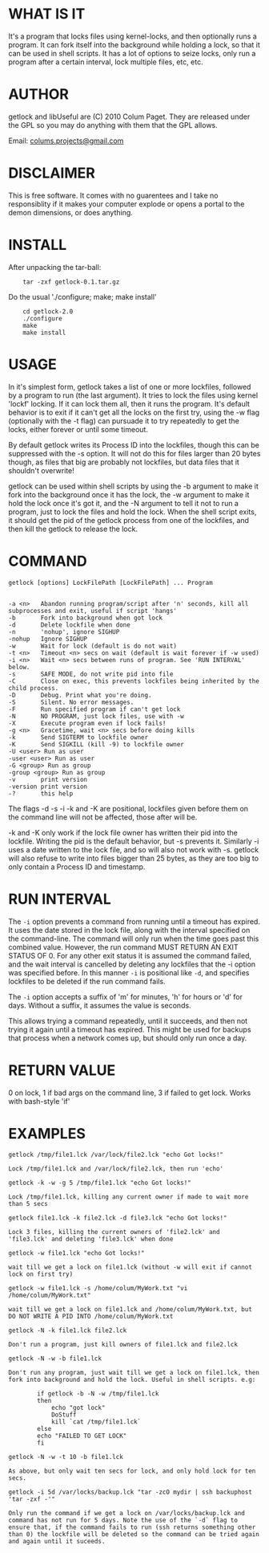 WHAT IS IT
==========

It's a program that locks files using kernel-locks, and then optionally runs a program. It can fork itself into the background while holding a lock, so that it can be used in shell scripts. It has a lot of options to seize locks, only run a program after a certain interval, lock multiple files, etc, etc.


AUTHOR
======

getlock and libUseful are (C) 2010 Colum Paget. They are released under the GPL so you may do anything with them that the GPL allows.

Email: colums.projects@gmail.com


DISCLAIMER
==========

This is free software. It comes with no guarentees and I take no responsiblity if it makes your computer explode or opens a portal to the demon dimensions, or does anything.


INSTALL
=======

After unpacking the tar-ball:

```
    tar -zxf getlock-0.1.tar.gz
```

Do the usual './configure; make; make install'

```
    cd getlock-2.0
    ./configure
    make
    make install
```


USAGE
=====

In it's simplest form, getlock takes a list of one or more lockfiles, followed by a program to run (the last argument). It tries to lock the files using kernel 'lockf' locking. If it can lock them all, then it runs the program. It's default behavior is to exit if it can't get all the locks on the first try, using the -w flag (optionally with the -t flag) can pursuade it to try repeatedly to get the locks, either forever or until some timeout. 

By default getlock writes its Process ID into the lockfiles, though this can be suppressed with the -s option. It will not do this for files larger than 20 bytes though, as files that big are probably not lockfiles, but data files that it shouldn't overwrite!

getlock can be used within shell scripts by using the -b argument to make it fork into the background once it has the lock, the -w argument to make it hold the lock once it's got it, and the -N argument to tell it not to run a program, just to lock the files and hold the lock. When the shell script exits, it should get the pid of the getlock process from one of the lockfiles, and then kill the getlock to release the lock.


COMMAND
=======

```
getlock [options] LockFilePath [LockFilePath] ... Program


-a <n>	 Abandon running program/script after 'n' seconds, kill all subprocesses and exit, useful if script 'hangs'
-b       Fork into background when got lock
-d       Delete lockfile when done
-n       'nohup', ignore SIGHUP
-nohup   Ignore SIGHUP
-w       Wait for lock (default is do not wait)
-t <n>   Timeout <n> secs on wait (default is wait forever if -w used)
-i <n>   Wait <n> secs between runs of program. See 'RUN INTERVAL' below.
-s       SAFE MODE, do not write pid into file
-C       Close on exec, this prevents lockfiles being inherited by the child process.
-D       Debug. Print what you're doing.
-S       Silent. No error messages.
-F       Run specified program if can't get lock
-N       NO PROGRAM, just lock files, use with -w
-X       Execute program even if lock fails!
-g <n>   Gracetime, wait <n> secs before doing kills
-k       Send SIGTERM to lockfile owner
-K       Send SIGKILL (kill -9) to lockfile owner
-U <user> Run as user
-user <user> Run as user
-G <group> Run as group
-group <group> Run as group
-v       print version
-version print version
-?       this help
```

The flags -d -s -i -k and -K are positional, lockfiles given before them on the command line will not be affected, those after will be.

-k and -K only work if the lock file owner has written their pid into the lockfile. Writing the pid is the default behavior, but -s prevents it. Similarly -i uses a date written to the lock file, and so will also not work with -s. getlock will also refuse to write into files bigger than 25 bytes, as they are too big to only contain a Process ID and timestamp.


RUN INTERVAL
============

The `-i` option prevents a command from running until a timeout has expired. It uses the date stored in the lock file, along with the interval specified on the command-line. The command will only run when the time goes past this combined value. However, the run command MUST RETURN AN EXIT STATUS OF 0. For any other exit status it is assumed the command failed, and the wait interval is cancelled by deleting any lockfiles that the -i option was specified before. In this manner `-i` is positional like `-d`, and specifies lockfiles to be deleted if the run command fails. 

The `-i` option accepts a suffix of 'm' for minutes, 'h' for hours or 'd' for days. Without a suffix, it assumes the value is seconds.

This allows trying a command repeatedly, until it succeeds, and then not trying it again until a timeout has expired. This might be used for backups that process when a network comes up, but should only run once a day.

RETURN VALUE 
============

0 on lock, 1 if bad args on the command line, 3 if failed to get lock. Works with bash-style 'if'



EXAMPLES
========


```
getlock /tmp/file1.lck /var/lock/file2.lck "echo Got locks!"
```
	Lock /tmp/file1.lck and /var/lock/file2.lck, then run 'echo'

```
getlock -k -w -g 5 /tmp/file1.lck "echo Got locks!"
```
	Lock /tmp/file1.lck, killing any current owner if made to wait more than 5 secs

```
getlock file1.lck -k file2.lck -d file3.lck "echo Got locks!"
```
	Lock 3 files, killing the current owners of 'file2.lck' and 'file3.lck' and deleting 'file3.lck' when done

```
getlock -w file1.lck "echo Got locks!"
```
	wait till we get a lock on file1.lck (without -w will exit if cannot lock on first try)

```
getlock -w file1.lck -s /home/colum/MyWork.txt "vi /home/colum/MyWork.txt"
```
	wait till we get a lock on file1.lck and /home/colum/MyWork.txt, but DO NOT WRITE A PID INTO /home/colum/MyWork.txt

```
getlock -N -k file1.lck file2.lck
```
	Don't run a program, just kill owners of file1.lck and file2.lck

```
getlock -N -w -b file1.lck
```
	Don't run any program, just wait till we get a lock on file1.lck, then fork into background and hold the lock. Useful in shell scripts. e.g:

```
		if getlock -b -N -w /tmp/file1.lck
		then
			echo "got lock"
			DoStuff
			kill `cat /tmp/file1.lck`
		else
		echo "FAILED TO GET LOCK"
		fi
```

```
getlock -N -w -t 10 -b file1.lck
```
	As above, but only wait ten secs for lock, and only hold lock for ten secs.


```
getlock -i 5d /var/locks/backup.lck "tar -zcO mydir | ssh backuphost 'tar -zxf -'"
```
	Only run the command if we get a lock on /var/locks/backup.lck and command has not run for 5 days. Note the use of the `-d` flag to ensure that, if the command fails to run (ssh returns something other than 0) the lockfile will be deleted so the command can be tried again and again until it suceeds.




